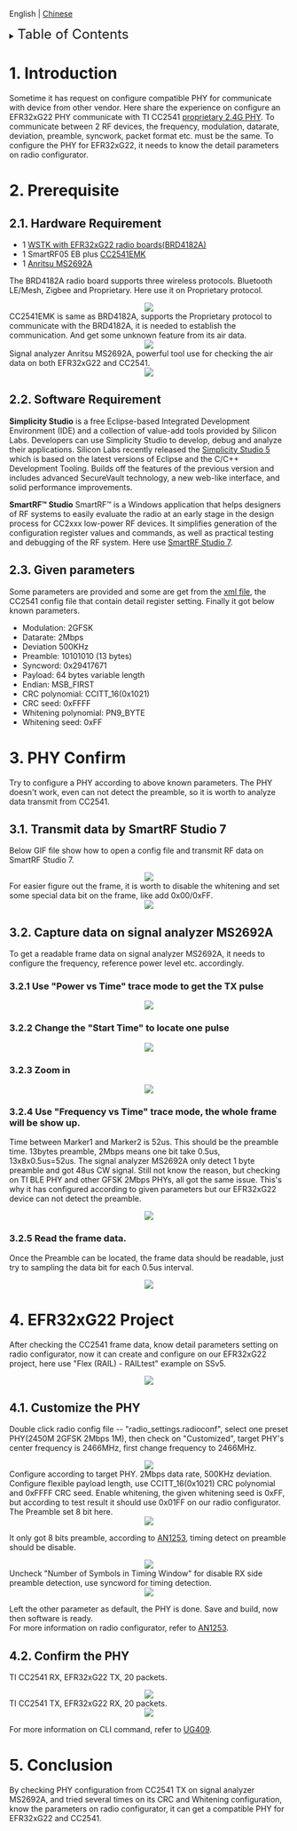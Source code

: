 English | [Chinese](Configure-TI-CC2541-compatible-proprietary-PHY-CN)
<details>
<summary><font size=5>Table of Contents</font> </summary>

- [1. Introduction](#1-introduction)
- [2. Prerequiesite](#2-Prerequisite)
- [3. PHY Confirm](#3-PHY-Confirm)
- [4. EFR32xG22 project](#4-EFR32xG22-project)
- [5. Conclusion](#5-Conclusion)

</details>

# 1. Introduction
Sometime it has request on configure compatible PHY for communicate with device from other vendor. Here share the experience on configure an EFR32xG22 PHY communicate with TI CC2541 [proprietary 2.4G PHY](files/PR-Configure-TI-CC2541-compatible-proprietary-PHY/2M_BS-TX_2.xml). To communicate between 2 RF devices, the frequency, modulation, datarate, deviation, preamble, syncwork, packet format etc. must be the same.
To configure the PHY for EFR32xG22, it needs to know the detail parameters on radio configurator.

# 2. Prerequisite 

## 2.1. Hardware Requirement
* 1 [WSTK with EFR32xG22 radio boards(BRD4182A)](https://www.silabs.com/development-tools/wireless/efr32xg22-wireless-starter-kit)
* 1 SmartRF05 EB plus [CC2541EMK](https://www.ti.com/tool/CC2541EMK)
* 1 [Anritsu MS2692A](https://www.anritsu.com/en-US/test-measurement/products/ms2692a)

The BRD4182A radio board supports three wireless protocols. Bluetooth LE/Mesh, Zigbee and Proprietary. Here use it on Proprietary protocol.
<div align="center">
  <img src="files/PR-Configure-TI-CC2541-compatible-proprietary-PHY/wstk.png">  
</div> 
CC2541EMK is same as BRD4182A, supports the Proprietary protocol to communicate with the BRD4182A, it is needed to establish the communication. And get some unknown feature from its air data.
<div align="center">
  <img src="files/PR-Configure-TI-CC2541-compatible-proprietary-PHY/SmartRF05EB.png">  
</div> 
Signal analyzer Anritsu MS2692A, powerful tool use for checking the air data on both EFR32xG22 and CC2541.
<div align="center">
  <img src="files/PR-Configure-TI-CC2541-compatible-proprietary-PHY/ms2692a-signalanalyzers.png">  
</div> 


## 2.2. Software Requirement
**Simplicity Studio** is a free Eclipse-based Integrated Development Environment (IDE) and a collection of value-add tools provided by Silicon Labs. Developers can use Simplicity Studio to develop, debug and analyze their applications. Silicon Labs recently released the [Simplicity Studio 5](https://www.silabs.com/products/development-tools/software/simplicity-studio/simplicity-studio-5) which is based on the latest versions of Eclipse and the C/C++ Development Tooling. Builds off the features of the previous version and includes advanced SecureVault technology, a new web-like interface, and solid performance improvements.  

**SmartRF™ Studio** SmartRF™ is a Windows application that helps designers of RF systems to easily evaluate the radio at an early stage in the design process for CC2xxx low-power RF devices. It simplifies generation of the configuration register values and commands, as well as practical testing and debugging of the RF system. Here use [SmartRF Studio 7](https://www.ti.com/tool/SMARTRFTM-STUDIO).

## 2.3. Given parameters
Some parameters are provided and some are get from the [xml file](files/PR-Configure-TI-CC2541-compatible-proprietary-PHY/2M_BS-TX_2.xml), the CC2541 config file that contain detail register setting. Finally it got below known parameters.
* Modulation: 2GFSK
* Datarate: 2Mbps
* Deviation 500KHz
* Preamble: 10101010 (13 bytes)
* Syncword: 0x29417671
* Payload: 64 bytes variable length
* Endian: MSB_FIRST
* CRC polynomial: CCITT_16(0x1021)
* CRC seed: 0xFFFF
* Whitening polynomial: PN9_BYTE
* Whitening seed: 0xFF

# 3. PHY Confirm
Try to configure a PHY according to above known parameters. The PHY doesn't work, even can not detect the preamble, so it is worth to analyze data transmit from CC2541.

## 3.1. Transmit data by SmartRF Studio 7
Below GIF file show how to open a config file and transmit RF data on SmartRF Studio 7.
<div align="center">
  <img src="files/PR-Configure-TI-CC2541-compatible-proprietary-PHY/TICC2541-TX.gif">  
</div> 
For easier figure out the frame, it is worth to disable the whitening and set some special data bit on the frame, like add 0x00/0xFF.
<div align="center">
  <img src="files/PR-Configure-TI-CC2541-compatible-proprietary-PHY/Frame.png">  
</div> 

## 3.2. Capture data on signal analyzer MS2692A
To get a readable frame data on signal analyzer MS2692A, it needs to configure the frequency, reference power level etc. accordingly.
### 3.2.1 Use "Power vs Time" trace mode to get the TX pulse
<div align="center">
  <img src="files/PR-Configure-TI-CC2541-compatible-proprietary-PHY/SA-01-pulse.png">  
</div> 

### 3.2.2 Change the "Start Time" to locate one pulse
<div align="center">
  <img src="files/PR-Configure-TI-CC2541-compatible-proprietary-PHY/SA-02-location.png">  
</div> 

### 3.2.3 Zoom in
<div align="center">
  <img src="files/PR-Configure-TI-CC2541-compatible-proprietary-PHY/SA-03-zoom-in.png">  
</div> 

### 3.2.4 Use "Frequency vs Time" trace mode, the whole frame will be show up.
Time between Marker1 and Marker2 is 52us. This should be the preamble time. 13bytes preamble, 2Mbps means one bit take 0.5us, 13x8x0.5us=52us. The signal analyzer MS2692A only detect 1 byte preamble and got 48us CW signal. Still not know the reason, but checking on TI BLE PHY and other GFSK 2Mbps PHYs, all got the same issue. This's why it has configured according to given parameters but our EFR32xG22 device can not detect the preamble.
<div align="center">
  <img src="files/PR-Configure-TI-CC2541-compatible-proprietary-PHY/SA-04-frame.png">  
</div> 

### 3.2.5 Read the frame data.
Once the Preamble can be located, the frame data should be readable, just try to sampling the data bit for each 0.5us interval.
<div align="center">
  <img src="files/PR-Configure-TI-CC2541-compatible-proprietary-PHY/SA-05-syncwords.png">  
</div> 

# 4. EFR32xG22 Project
After checking the CC2541 frame data, know detail parameters setting on radio configurator, now it can create and configure on our EFR32xG22 project, here use "Flex (RAIL) - RAILtest" example on SSv5.
<div align="center">
  <img src="files/PR-Configure-TI-CC2541-compatible-proprietary-PHY/railtest.png">  
</div> 

## 4.1. Customize the PHY
Double click radio config file -- "radio_settings.radioconf", select one preset PHY(2450M 2GFSK 2Mbps 1M), then check on "Customized", target PHY's center frequency is 2466MHz, first change frequency to 2466MHz.
<div align="center">
  <img src="files/PR-Configure-TI-CC2541-compatible-proprietary-PHY/customized.png">  
</div> 
Configure according to target PHY. 2Mbps data rate, 500KHz deviation. Configure flexible payload length, use CCITT_16(0x1021) CRC polynomial and 0xFFFF CRC seed. Enable whitening, the given whitening seed is 0xFF, but according to test result it should use 0x01FF on our radio configurator. The Preamble set 8 bit here.
<div align="center">
  <img src="files/PR-Configure-TI-CC2541-compatible-proprietary-PHY/packet.png">  
</div> 

It only got 8 bits preamble, according to [AN1253](https://www.silabs.com/documents/public/application-notes/an1253-efr32-radio-configurator-guide-for-ssv5.pdf), timing detect on preamble should be disable.
<div align="center">
  <img src="files/PR-Configure-TI-CC2541-compatible-proprietary-PHY/timing-window.png">  
</div> 
Uncheck "Number of Symbols in Timing Window" for disable RX side preamble detection, use syncword for timing detection.
<div align="center">
  <img src="files/PR-Configure-TI-CC2541-compatible-proprietary-PHY/timing.png">  
</div> 

Left the other parameter as default, the PHY is done. Save and build, now then software is ready.  
For more information on radio configurator, refer to [AN1253](https://www.silabs.com/documents/public/application-notes/an1253-efr32-radio-configurator-guide-for-ssv5.pdf). 

## 4.2. Confirm the PHY
TI CC2541 RX, EFR32xG22 TX, 20 packets.
<div align="center">
  <img src="files/PR-Configure-TI-CC2541-compatible-proprietary-PHY/EFR32-TX.gif">  
</div> 
TI CC2541 TX, EFR32xG22 RX, 20 packets.
<div align="center">
  <img src="files/PR-Configure-TI-CC2541-compatible-proprietary-PHY/EFR32-RX.gif">  
</div> 

For more information on CLI command, refer to [UG409](https://www.silabs.com/documents/public/user-guides/ug409-railtest-users-guide.pdf).

# 5. Conclusion
By checking PHY configuration from CC2541 TX on signal analyzer MS2692A, and tried several times on its CRC and Whitening configuration, know the parameters on radio configurator, it can get a compatible PHY for EFR32xG22 and CC2541.
